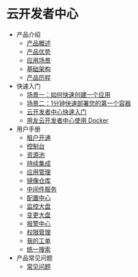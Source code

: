# 云开发者中心

* 产品介绍
  * [产品概述](articles/cloud/1-/overview.md)
  * [产品优势](articles/cloud/1-/advantage.md)
  * [应用场景](articles/cloud/1-/scene.md)
  * [基础架构](articles/cloud/1-/architecture.md)
  * [产品历程](articles/cloud/1-/releas_note.md)
* 快速入门
  * [场景一：如何快速创建一个应用](articles/cloud/2-/scene1.md)
  * [场景二：1分钟快速部署您的第一个容器](articles/cloud/2-/scene2.md)
  * [云开发者中心快速入门](articles/cloud/2-/rumen.md)
  * [用友云开发者中心使用 Docker](articles/cloud/2-/center_docker.md)
* 用户手册
  * [租户开通](articles/cloud/3-/opening.md)
  * [控制台](articles/cloud/3-/control.md)
  * [资源池](articles/cloud/3-/resource_pool.md)
  * [持续集成](articles/cloud/3-/create.md)
  * [应用管理](articles/cloud/3-/application.md)
  * [镜像仓库](articles/cloud/3-/deploy.md)
  * [中间件服务](articles/cloud/3-/middleware.md)
  * [配置中心](articles/cloud/3-/config.md)
  * [监控大盘](articles/cloud/3-/monitor.md)
  * [变更大盘](articles/cloud/3-/change.md)
  * [报警中心](articles/cloud/3-/alarm_center.md)
  * [权限管理](articles/cloud/3-/access.md)
  * [我的工单](articles/cloud/3-/workorder.md)
  * [统一搜索](articles/cloud/3-/opensearch.md)
* 产品常见问题
  * [常见问题](articles/cloud/4-/question.md)

